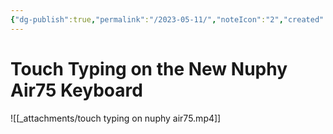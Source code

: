 ```yaml
---
{"dg-publish":true,"permalink":"/2023-05-11/","noteIcon":"2","created":"","updated":""}
---
```


# Touch Typing on the New Nuphy Air75 Keyboard

![[_attachments/touch typing on nuphy air75.mp4]]